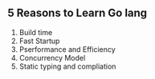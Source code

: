 ## 5 Reasons to Learn Go lang 
1. Build time 
2. Fast Startup
3. Pserformance and Efficiency 
4. Concurrency Model 
5. Static typing and compliation 
